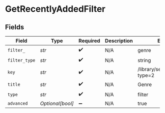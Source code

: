 # GetRecentlyAddedFilter


## Fields

| Field                            | Type                             | Required                         | Description                      | Example                          |
| -------------------------------- | -------------------------------- | -------------------------------- | -------------------------------- | -------------------------------- |
| `filter_`                        | *str*                            | :heavy_check_mark:               | N/A                              | genre                            |
| `filter_type`                    | *str*                            | :heavy_check_mark:               | N/A                              | string                           |
| `key`                            | *str*                            | :heavy_check_mark:               | N/A                              | /library/sections/2/genre?type=2 |
| `title`                          | *str*                            | :heavy_check_mark:               | N/A                              | Genre                            |
| `type`                           | *str*                            | :heavy_check_mark:               | N/A                              | filter                           |
| `advanced`                       | *Optional[bool]*                 | :heavy_minus_sign:               | N/A                              | true                             |